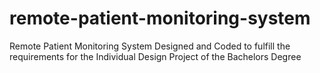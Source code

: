 # remote-patient-monitoring-system
Remote Patient Monitoring System Designed and Coded to fulfill the requirements for the Individual Design Project of the Bachelors Degree

